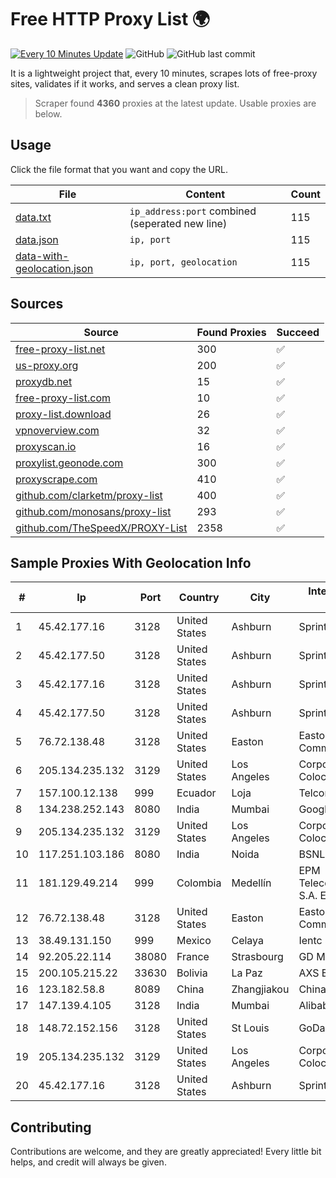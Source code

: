 
# Free HTTP Proxy List 🌍

[![Every 10 Minutes Update](https://github.com/mertguvencli/http-proxy-list/actions/workflows/main.yml/badge.svg?branch=main)](https://github.com/mertguvencli/http-proxy-list/actions/workflows/main.yml)
![GitHub](https://img.shields.io/github/license/mertguvencli/http-proxy-list)
![GitHub last commit](https://img.shields.io/github/last-commit/mertguvencli/http-proxy-list)

It is a lightweight project that, every 10 minutes, scrapes lots of free-proxy sites, validates if it works, and serves a clean proxy list.


> Scraper found **4360** proxies at the latest update. Usable proxies are below.

## Usage

Click the file format that you want and copy the URL.


|File|Content|Count|
|----|-------|-----|
|[data.txt](https://raw.githubusercontent.com/mertguvencli/http-proxy-list/main/proxy-list/data.txt)|`ip_address:port` combined (seperated new line)|115|
|[data.json](https://raw.githubusercontent.com/mertguvencli/http-proxy-list/main/proxy-list/data.json)|`ip, port`|115|
|[data-with-geolocation.json](https://raw.githubusercontent.com/mertguvencli/http-proxy-list/main/proxy-list/data-with-geolocation.json)|`ip, port, geolocation`|115|

## Sources

|Source|Found Proxies|Succeed|
|------|-------------|-------|
|[free-proxy-list.net](https://free-proxy-list.net)|300|✅|
|[us-proxy.org](https://www.us-proxy.org)|200|✅|
|[proxydb.net](http://proxydb.net)|15|✅|
|[free-proxy-list.com](https://free-proxy-list.com/?page=&port=&type%5B%5D=http&type%5B%5D=https&up_time=0&search=Search)|10|✅|
|[proxy-list.download](https://www.proxy-list.download/HTTP)|26|✅|
|[vpnoverview.com](https://vpnoverview.com/privacy/anonymous-browsing/free-proxy-servers)|32|✅|
|[proxyscan.io](https://www.proxyscan.io)|16|✅|
|[proxylist.geonode.com](https://proxylist.geonode.com/api/proxy-list?limit=300&page=1&sort_by=lastChecked&sort_type=desc&protocols=http,https)|300|✅|
|[proxyscrape.com](https://api.proxyscrape.com/v2/?request=displayproxies&protocol=http&timeout=10000&country=all&ssl=all&anonymity=all)|410|✅|
|[github.com/clarketm/proxy-list](https://raw.githubusercontent.com/clarketm/proxy-list/master/proxy-list-raw.txt)|400|✅|
|[github.com/monosans/proxy-list](https://raw.githubusercontent.com/monosans/proxy-list/main/proxies/http.txt)|293|✅|
|[github.com/TheSpeedX/PROXY-List](https://raw.githubusercontent.com/TheSpeedX/PROXY-List/master/http.txt)|2358|✅|


## Sample Proxies With Geolocation Info

|#|Ip|Port|Country|City|Internet Service Provider|
|-|--|----|-------|----|-------------------------|
|1|45.42.177.16|3128|United States|Ashburn|Sprint|
|2|45.42.177.50|3128|United States|Ashburn|Sprint|
|3|45.42.177.16|3128|United States|Ashburn|Sprint|
|4|45.42.177.50|3128|United States|Ashburn|Sprint|
|5|76.72.138.48|3128|United States|Easton|Easton Utilities Commission|
|6|205.134.235.132|3129|United States|Los Angeles|Corporate Colocation Inc|
|7|157.100.12.138|999|Ecuador|Loja|Telconet S.A|
|8|134.238.252.143|8080|India|Mumbai|Google LLC|
|9|205.134.235.132|3129|United States|Los Angeles|Corporate Colocation Inc|
|10|117.251.103.186|8080|India|Noida|BSNL Internet|
|11|181.129.49.214|999|Colombia|Medellín|EPM Telecomunicaciones S.A. E.S.P.|
|12|76.72.138.48|3128|United States|Easton|Easton Utilities Commission|
|13|38.49.131.150|999|Mexico|Celaya|Ientc S De RL De CV|
|14|92.205.22.114|38080|France|Strasbourg|GD MASS Network|
|15|200.105.215.22|33630|Bolivia|La Paz|AXS Bolivia S. A.|
|16|123.182.58.8|8089|China|Zhangjiakou|Chinanet|
|17|147.139.4.105|3128|India|Mumbai|Alibaba.com LLC|
|18|148.72.152.156|3128|United States|St Louis|GoDaddy.com|
|19|205.134.235.132|3129|United States|Los Angeles|Corporate Colocation Inc|
|20|45.42.177.16|3128|United States|Ashburn|Sprint|



## Contributing

Contributions are welcome, and they are greatly appreciated! Every
little bit helps, and credit will always be given.

